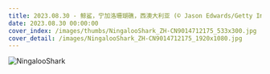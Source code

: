 ```yaml
---
title: 2023.08.30 - 鲸鲨，宁加洛珊瑚礁，西澳大利亚 (© Jason Edwards/Getty Images)
date: 2023.08.30 00:00:00
cover_index: /images/thumbs/NingalooShark_ZH-CN9014712175_533x300.jpg
cover_detail: /images/NingalooShark_ZH-CN9014712175_1920x1080.jpg
---
```


![NingalooShark](/images/NingalooShark_ZH-CN9014712175_1920x1080.jpg)
